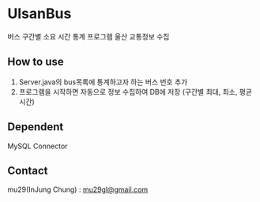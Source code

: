 # UlsanBus
버스 구간별 소요 시간 통계 프로그램
울산 교통정보 수집

## How to use
1. Server.java의 bus목록에 통계하고자 하는 버스 번호 추가
2. 프로그램을 시작하면 자동으로 정보 수집하여 DB에 저장 (구간별 최대, 최소, 평균 시간)

## Dependent
MySQL Connector

## Contact
mu29(InJung Chung) : mu29gl@gmail.com
